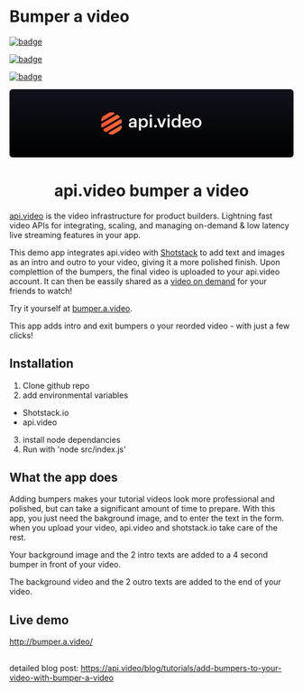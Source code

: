 # Bumper a video

[![badge](https://img.shields.io/twitter/follow/api_video?style=social)](https://twitter.com/intent/follow?screen_name=api_video)

[![badge](https://img.shields.io/github/stars/apivideo/bumperavideo?style=social)](https://github.com/apivideo/bumperavideo)

[![badge](https://img.shields.io/discourse/topics?server=https%3A%2F%2Fcommunity.api.video)](https://community.api.video)

![](https://github.com/apivideo/API_OAS_file/blob/master/apivideo_banner.png)

<h1 align="center">api.video bumper a video</h1>

[api.video](https://api.video) is the video infrastructure for product builders. Lightning fast video APIs for integrating, scaling, and managing on-demand & low latency live streaming features in your app.


This demo app integrates api.video with [Shotstack](https://shotstack.io) to add text and images as an intro and outro to your video, giving it a more polished finish. Upon complettion of the bumpers, the final video is uploaded to your api.video account. It can then be eassily shared as a [video on demand](https://api.video/what-is/vod-video-on-demand) for your friends to watch!

Try it yourself at [bumper.a.video](https://bumper.a.video).

This app adds intro and exit bumpers o your reorded video - with just a few clicks!

## Installation 

1. Clone github repo
2. add environmental variables
  * Shotstack.io
  * api.video
3. install node dependancies
4. Run with 'node src/index.js'

## What the app does

Adding bumpers makes your tutorial videos look more professional and polished, but can take a significant amount of time to prepare. With this app, you just need the bakground image, and to enter the text in the form.  when you upload your video, api.video and shotstack.io take care of the rest.

Your background image and the 2 intro texts are added to a 4 second bumper in front of your video.

The background video and the 2 outro texts are added to the end of your video.


## Live demo

http://bumper.a.video/
## 

detailed blog post:
https://api.video/blog/tutorials/add-bumpers-to-your-video-with-bumper-a-video
